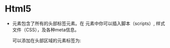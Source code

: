 # Html5

* <head> 元素包含了所有的头部标签元素。在 <head>元素中你可以插入脚本（scripts）, 样式文件（CSS），及各种meta信息。

  可以添加在头部区域的元素标签为: <title>, <style>, <meta>, <link>, <script>, <noscript> 和 <base>。
  
* Html样式实例：(style=“”定义文本样式)

  * background-color
  * font-family
  * color
  * font-size
  * text-align

* alt 属性用来为图像定义一串预备的可替换的文本。替换文本属性的值是用户定义的。

  ```
  <img src="boat.gif" alt="Big Boat">
  ```

* 无序列表<ul>

  ```
  <ul>
  <li>Coffee</li>
  <li>Milk</li>
  </ul>
  ```

* 有序列表 <ol>

  ```
  <ol>
  <li>Coffee</li>
  <li>Milk</li>
  </ol>
  ```

  

* HTML 链接是通过 <a> 标签进行定义

  * ```
    <a href="">This is a link</a>
    ```

* <html> 元素定义了整个 HTML 文档。元素内容是另一个 HTML 元素（body 元素）

* HTML 标签对大小写不敏感：<P> 等同于 <p>。许多网站都使用大写的 HTML 标签。

* **HTML 属性赋予元素意义和语境。****全局属性可用于任何 HTML 元素。**

* | [accesskey](https://www.w3school.com.cn/tags/att_standard_accesskey.asp) | 规定激活元素的快捷键。                                 |
  | ------------------------------------------------------------ | ------------------------------------------------------ |
  | [class](https://www.w3school.com.cn/tags/att_standard_class.asp) | 规定元素的一个或多个类名（引用样式表中的类）。         |
  | [contenteditable](https://www.w3school.com.cn/tags/att_global_contenteditable.asp) | 规定元素内容是否可编辑。                               |
  | [contextmenu](https://www.w3school.com.cn/tags/att_global_contextmenu.asp) | 规定元素的上下文菜单。上下文菜单在用户点击元素时显示。 |
  | [data-*](https://www.w3school.com.cn/tags/att_global_data.asp) | 用于存储页面或应用程序的私有定制数据。                 |
  | [dir](https://www.w3school.com.cn/tags/att_standard_dir.asp) | 规定元素中内容的文本方向。                             |
  | [draggable](https://www.w3school.com.cn/tags/att_global_draggable.asp) | 规定元素是否可拖动。                                   |
  | [dropzone](https://www.w3school.com.cn/tags/att_global_dropzone.asp) | 规定在拖动被拖动数据时是否进行复制、移动或链接。       |
  | [hidden](https://www.w3school.com.cn/tags/att_global_hidden.asp) | 规定元素仍未或不再相关。                               |
  | [id](https://www.w3school.com.cn/tags/att_standard_id.asp)   | 规定元素的唯一 id。                                    |
  | [lang](https://www.w3school.com.cn/tags/att_standard_lang.asp) | 规定元素内容的语言。                                   |
  | [spellcheck](https://www.w3school.com.cn/tags/att_global_spellcheck.asp) | 规定是否对元素进行拼写和语法检查。                     |
  | [style](https://www.w3school.com.cn/tags/att_standard_style.asp) | 规定元素的行内 CSS 样式。                              |
  | [tabindex](https://www.w3school.com.cn/tags/att_standard_tabindex.asp) | 规定元素的 tab 键次序。                                |
  | [title](https://www.w3school.com.cn/tags/att_standard_title.asp) | 规定有关元素的额外信息。                               |
  | [translate](https://www.w3school.com.cn/tags/att_global_translate.asp) | 规定是否应该翻译元素内容。                             |

* window时间事件属性

* | [onafterprint](https://www.w3school.com.cn/tags/event_onafterprint.asp) | script | 文档打印之后运行的脚本。                         |
  | ------------------------------------------------------------ | ------ | ------------------------------------------------ |
  | [onbeforeprint](https://www.w3school.com.cn/tags/event_onbeforeprint.asp) | script | 文档打印之前运行的脚本。                         |
  | onbeforeunload                                               | script | 文档卸载之前运行的脚本。                         |
  | onerror                                                      | script | 在错误发生时运行的脚本。                         |
  | onhaschange                                                  | script | 当文档已改变时运行的脚本。                       |
  | [onload](https://www.w3school.com.cn/tags/event_onload.asp)  | script | 页面结束加载之后触发。                           |
  | onmessage                                                    | script | 在消息被触发时运行的脚本。                       |
  | onoffline                                                    | script | 当文档离线时运行的脚本。                         |
  | ononline                                                     | script | 当文档上线时运行的脚本。                         |
  | onpagehide                                                   | script | 当窗口隐藏时运行的脚本。                         |
  | onpageshow                                                   | script | 当窗口成为可见时运行的脚本。                     |
  | onpopstate                                                   | script | 当窗口历史记录改变时运行的脚本。                 |
  | onredo                                                       | script | 当文档执行撤销（redo）时运行的脚本。             |
  | [onresize](https://www.w3school.com.cn/tags/event_onresize.asp) | script | 当浏览器窗口被调整大小时触发。                   |
  | onstorage                                                    | script | 在 Web Storage 区域更新后运行的脚本。            |
  | onundo                                                       | script | 在文档执行 undo 时运行的脚本。                   |
  | [onunload](https://www.w3school.com.cn/tags/event_onunload.asp) | script | 一旦页面已下载时触发（或者浏览器窗口已被关闭）。 |

* Form事件、Mouse事件、Media事件。[参考链接](https://www.w3school.com.cn/tags/html_ref_eventattributes.asp)

* [HTML 5 视频/音频参考手册](https://www.w3school.com.cn/tags/html_ref_audio_video_dom.asp)

* W3C 的 HTML 4.0 标准仅支持 16 种颜色名，它们是：aqua、black、blue、fuchsia、gray、green、lime、maroon、navy、olive、purple、red、silver、teal、white、yellow。如果使用其它颜色的话，就应该使用十六进制的颜色值。

* ```
  <video src="movie.ogg" controls="controls">
  </video>
  ```

  controls 属性供添加播放、暂停和音量控件。

* 如需在 HTML5 中播放音频

  ```
  <audio src="song.ogg" controls="controls">
  </audio>
  ```

* 什么是 Canvas？
  HTML5 的 canvas 元素使用 JavaScript 在网页上绘制图像。

  画布是一个矩形区域，您可以控制其每一像素。

  canvas 拥有多种绘制路径、矩形、圆形、字符以及添加图像的方法。

* canvas 元素本身是没有绘图能力的。所有的绘制工作必须在 JavaScript 内部完成：

* 什么是SVG？
  SVG 指可伸缩矢量图形 (Scalable Vector Graphics)
  SVG 用于定义用于网络的基于矢量的图形
  SVG 使用 XML 格式定义图形
  SVG 图像在放大或改变尺寸的情况下其图形质量不会有损失
  SVG 是万维网联盟的标准

* 与其他图像格式相比（比如 JPEG 和 GIF），使用 SVG 的优势在于：

  SVG 图像可通过文本编辑器来创建和修改
  SVG 图像可被搜索、索引、脚本化或压缩
  SVG 是可伸缩的
  SVG 图像可在任何的分辨率下被高质量地打印
  SVG 可在图像质量不下降的情况下被放大

* HTML5 新的 Input 类型

  * email
    url
    number
    range
    Date pickers (date, month, week, time, datetime, datetime-local)
    search
    color

  * ```
    Homepage: <input type="url" name="user_url" />
    ```

  * ```
    <!DOCTYPE HTML>
    <html>
    <body>
    ​
    <form action="/example/html5/demo_form.asp" method="get">
    Date: <input type="date" name="user_date" />
    <input type="submit" />
    </form>
    ​
    </body>
    </html>
    ​
    ```

    